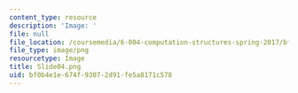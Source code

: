 ```yaml
---
content_type: resource
description: 'Image: '
file: null
file_location: /coursemedia/6-004-computation-structures-spring-2017/bf0b4e1e674f93072d91fe5a8171c578_Slide04.png
file_type: image/png
resourcetype: Image
title: Slide04.png
uid: bf0b4e1e-674f-9307-2d91-fe5a8171c578
---
```

